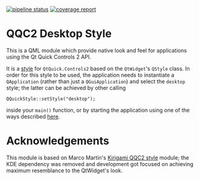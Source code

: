 [![pipeline status](https://gitlab.com/mardy/qqc2-desktop-style/badges/master/pipeline.svg)](https://gitlab.com/mardy/qqc2-desktop-style/commits/master)
[![coverage report](https://gitlab.com/mardy/qqc2-desktop-style/badges/master/coverage.svg)](https://gitlab.com/mardy/qqc2-desktop-style/commits/master)

# QQC2 Desktop Style

This is a QML module which provide native look and feel for applications using
the Qt Quick Controls 2 API.

It is a [style](https://doc.qt.io/qt-5/qtquickcontrols2-styles.html) for
`QtQuick.Controls2` based on the `QtWidget`'s `QStyle` class. In order for this
style to be used, the application needs to instantiate a `QApplication` (rather
than just a `QGuiApplication`) and select the `desktop` style; the latter can
be achieved by other calling

    QQuickStyle::setStyle("desktop");

inside your `main()` function, or by starting the application using one of the
ways described
[here](https://doc.qt.io/qt-5/qtquickcontrols2-styles.html#using-styles-in-qt-quick-controls-2).

# Acknowledgements

This module is based on Marco Martin's [Kirigami QQC2
style](https://github.com/KDE/qqc2-desktop-style) module; the KDE dependency
was removed and development got focused on achieving maximum resemblance to the
QtWidget's look.
